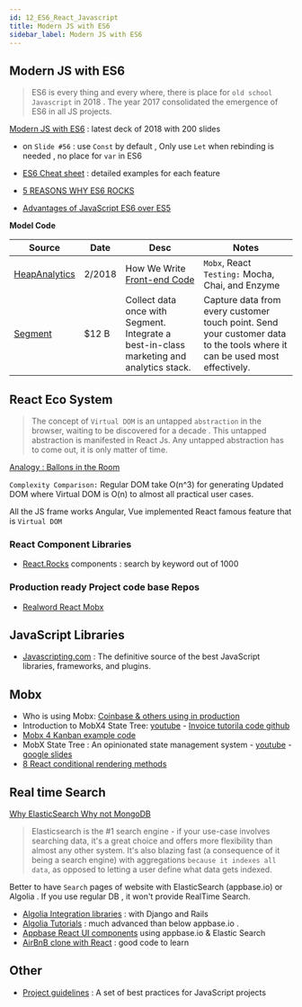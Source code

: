 ```yaml
---
id: 12_ES6_React_Javascript
title: Modern JS with ES6
sidebar_label: Modern JS with ES6
---
```


## Modern JS with ES6

> ES6 is every thing and every where, there is place for  `old school Javascript` in 2018 . The year 2017 consolidated the emergence of ES6 in all JS projects.

 
[Modern JS with ES6](https://www.slideshare.net/KevinLangleyJr/modern-js-with-es6?qid=ae112fd3-0cf6-471f-847d-22e6074b3c08&v=&b=&from_search=6) : latest deck of 2018 with 200 slides
 
- on `Slide #56` : use `Const` by default , Only use `Let` when rebinding is needed , no place for `var` in ES6

- [ES6 Cheat sheet](https://github.com/mbeaudru/modern-js-cheatsheet) : detailed examples for each feature
- [5 REASONS WHY ES6 ROCKS](http://orlandohamsho.com/javascript/5-reasons-es6-rocks-yo/) 
- [Advantages of JavaScript ES6 over ES5](http://www.cuelogic.com/blog/advantages-of-javascript-es6-over-es5/)

**Model Code**

| Source | Date | Desc | Notes |
| ------- | -----| ---- | ----- |
| [HeapAnalytics](https://heapanalytics.com/) | 2/2018  | How We Write [Front-end Code](https://heapanalytics.com/blog/engineering/how-we-write-front-end-code)  | `Mobx`, React `Testing:` Mocha, Chai, and Enzyme |
| [Segment](https://segment.com/product) | $12 B  | Collect data once with Segment. Integrate a best-in-class marketing and analytics stack. | Capture data from every customer touch point. Send your customer data to the tools where it can be used most effectively.|


## React Eco System 

> The concept of `Virtual DOM` is an untapped `abstraction` in the browser, waiting to be discovered for a decade . This untapped abstraction is manifested in React Js. Any untapped abstraction has to come out, it is only matter of time.

[Analogy : Ballons in the Room](https://www.cronj.com/blog/virtual-dom-react-js/)

`Complexity Comparison:`
Regular DOM take O(n^3) for generating Updated DOM where Virtual DOM is O(n) to almost all practical user cases.


All the JS frame works Angular, Vue implemented React famous feature that is `Virtual DOM`

### React Component Libraries 
 - [React.Rocks](https://react.rocks/?q=form) components : search by keyword out of 1000
 
### Production ready Project code base Repos
 - [Realword React Mobx](https://github.com/gothinkster/react-mobx-realworld-example-app)


## JavaScript Libraries

- [Javascripting.com](https://www.javascripting.com/forms/) : The definitive source of the best JavaScript libraries, frameworks, and plugins.


## Mobx

- Who is using Mobx: [Coinbase  & others using in production](https://github.com/mobxjs/mobx/issues/681)
- Introduction to MobX4 State Tree: [youtube](https://www.youtube.com/watch?v=pPgOrecfcg4) - [Invoice tutorila code github](https://github.com/leighhalliday/invoice-mobx-state-tree)
- [Mobx 4 Kanban example code](https://dev.to/swyx/introduction-to-mobx-4-for-reactredux-developers-3k07)
- MobX State Tree : An opinionated state management system - [youtube](https://www.youtube.com/watch?v=HS9revHrNRI) - [google slides](https://docs.google.com/presentation/d/1f18RhN9hz1GPAdY4binWVNZDKm3k7EfNvV48lWnzdjQ/edit#slide=id.g35f391192_00)
- [8 React conditional rendering methods](https://blog.logrocket.com/conditional-rendering-in-react-c6b0e5af381e)



## Real time Search

[Why ElasticSearch Why not MongoDB](https://scotch.io/tutorials/build-an-airbnb-clone-with-react-and-elasticsearch?utm_source=mybridge&utm_medium=blog&utm_campaign=read_more)
 
>  Elasticsearch is the #1 search engine - if your use-case involves searching data, it's a great choice and offers more flexibility than almost any other system.
> It's also blazing fast (a consequence of it being a search engine) with aggregations `because it indexes all data`, as opposed to letting a user define what data gets indexed.

  Better to have `Search` pages of website with ElasticSearch (appbase.io) or Algolia . If you use regular DB , it won't provide RealTime Search.
 
 

 - [Algolia Integration libraries](https://www.algolia.com/doc/api-reference/) : with Django and Rails 
 - [Algolia Tutorials](https://www.algolia.com/doc/tutorials/) : much advanced than below appbase.io .
 - [Appbase React UI components](https://github.com/appbaseio/reactivesearch#4-live-demos) using appbase.io & Elastic Search
 - [AirBnB clone with React](https://scotch.io/tutorials/build-an-airbnb-clone-with-react-and-elasticsearch?utm_source=mybridge&utm_medium=blog&utm_campaign=read_more) : good code to learn
 
 
## Other

 - [Project guidelines](https://github.com/elsewhencode/project-guidelines) : A set of best practices for JavaScript projects
